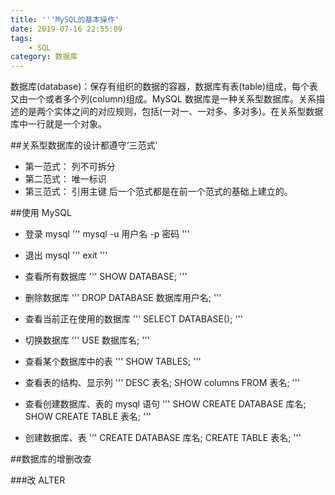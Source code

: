 ```yaml
---
title: '''MySQL的基本操作'
date: 2019-07-16 22:55:09
tags:
    - SQL
category: 数据库
---
```


数据库(database)：保存有组织的数据的容器，数据库有表(table)组成，每个表又由一个或者多个列(column)组成。MySQL 数据库是一种关系型数据库。关系描述的是两个实体之间的对应规则，包括(一对一、一对多、多对多)。在关系型数据库中一行就是一个对象。
<!-- more -->

##关系型数据库的设计都遵守‘三范式’
   * 第一范式： 列不可拆分
   * 第二范式： 唯一标识
   * 第三范式： 引用主键
  后一个范式都是在前一个范式的基础上建立的。

##使用 MySQL
   * 登录 mysql
   '''
   mysql -u 用户名 -p 密码
   '''

   * 退出 mysql
   '''
   exit
   '''

   * 查看所有数据库
   '''
   SHOW DATABASE;
   '''

   * 删除数据库
   '''
   DROP DATABASE 数据库用户名;
   '''

   * 查看当前正在使用的数据库
   '''
   SELECT DATABASE();
   '''

   * 切换数据库
   '''
    USE 数据库名;
   '''

   * 查看某个数据库中的表
   '''
   SHOW TABLES;
   '''

   * 查看表的结构、显示列
   '''
   DESC 表名;
   SHOW columns FROM 表名;
   '''

   * 查看创建数据库、表的 mysql 语句
   '''
   SHOW CREATE DATABASE 库名;
   SHOW CREATE TABLE 表名;
   '''

   * 创建数据库、表
   '''
   CREATE DATABASE 库名;
   CREATE TABLE 表名;
   '''

##数据库的增删改查

  ###改 ALTER
